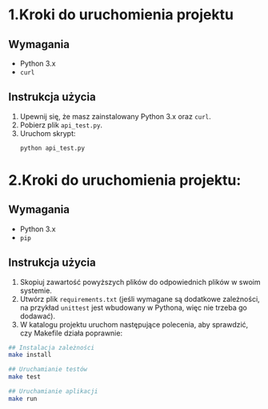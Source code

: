 # 1.Kroki do uruchomienia projektu

## Wymagania
- Python 3.x
- `curl`

## Instrukcja użycia
1. Upewnij się, że masz zainstalowany Python 3.x oraz `curl`.
2. Pobierz plik `api_test.py`.
3. Uruchom skrypt:
   ```bash
   python api_test.py

# 2.Kroki do uruchomienia projektu:

## Wymagania
- Python 3.x
- `pip`

## Instrukcja użycia
1. Skopiuj zawartość powyższych plików do odpowiednich plików w swoim systemie.
2. Utwórz plik `requirements.txt` (jeśli wymagane są dodatkowe zależności, na przykład `unittest` jest wbudowany w Pythona, więc nie trzeba go dodawać).
3. W katalogu projektu uruchom następujące polecenia, aby sprawdzić, czy Makefile działa poprawnie:

```bash
## Instalacja zależności
make install

## Uruchamianie testów
make test

## Uruchamianie aplikacji
make run
